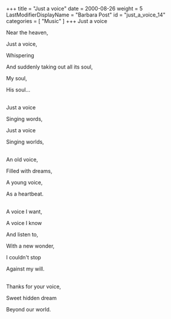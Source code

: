 +++
title = "Just a voice"
date = 2000-08-26
weight = 5
LastModifierDisplayName = "Barbara Post"
id = "just_a_voice_14"
categories = [ "Music" ]
+++
Just a voice

Near the heaven,

Just a voice,

Whispering

And suddenly taking out all its soul,

My soul,

His soul...

 \
Just a voice

Singing words,

Just a voice

Singing worlds,

 \
An old voice,

Filled with dreams,

A young voice,

As a heartbeat.

 \
A voice I want,

A voice I know

And listen to,

With a new wonder,

I couldn't stop

Against my will.

 \
Thanks for your voice,

Sweet hidden dream

Beyond our world.
